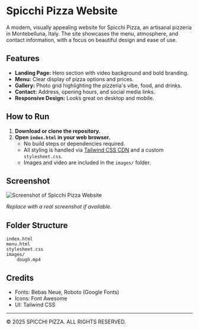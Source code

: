# Spicchi Pizza Website

A modern, visually appealing website for Spicchi Pizza, an artisanal pizzeria in Montebelluna, Italy. The site showcases the menu, atmosphere, and contact information, with a focus on beautiful design and ease of use.

## Features
- **Landing Page:** Hero section with video background and bold branding.
- **Menu:** Clear display of pizza options and prices.
- **Gallery:** Photo grid highlighting the pizzeria's vibe, food, and drinks.
- **Contact:** Address, opening hours, and social media links.
- **Responsive Design:** Looks great on desktop and mobile.

## How to Run
1. **Download or clone the repository.**
2. **Open `index.html` in your web browser.**
   - No build steps or dependencies required.
   - All styling is handled via [Tailwind CSS CDN](https://cdn.tailwindcss.com/) and a custom `stylesheet.css`.
   - Images and video are included in the `images/` folder.

## Screenshot

![Screenshot of Spicchi Pizza Website](https://hc-cdn.hel1.your-objectstorage.com/s/v3/302940b4472dcc2262f55c99f5c402b6b61088e2_capture.png)

*Replace with a real screenshot if available.*

## Folder Structure
```
index.html
menu.html
stylesheet.css
images/
    dough.mp4
```

## Credits
- Fonts: Bebas Neue, Roboto (Google Fonts)
- Icons: Font Awesome
- UI: Tailwind CSS

---
© 2025 SPICCHI PIZZA. ALL RIGHTS RESERVED.
